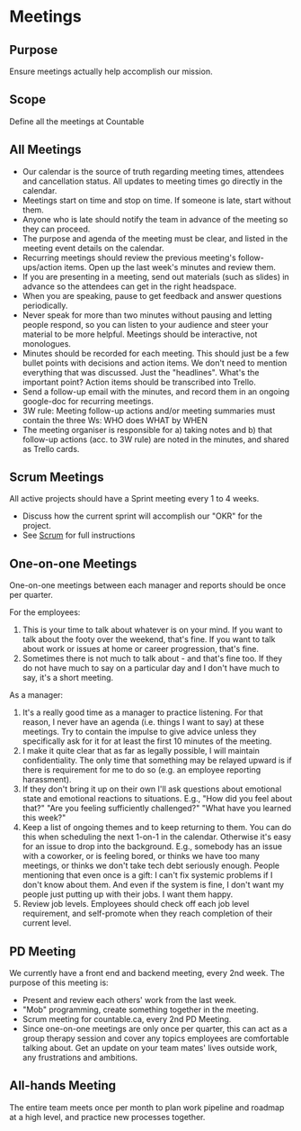 # Meetings

## Purpose

Ensure meetings actually help accomplish our mission.

## Scope

Define all the meetings at Countable

## All Meetings

  * Our calendar is the source of truth regarding meeting times, attendees and cancellation status. All updates to meeting times go directly in the calendar.
  * Meetings start on time and stop on time. If someone is late, start without them.
  * Anyone who is late should notify the team in advance of the meeting so they can proceed.
  * The purpose and agenda of the meeting must be clear, and listed in the meeting event details on the calendar.
  * Recurring meetings should review the previous meeting's follow-ups/action items. Open up the last week's minutes and review them.
  * If you are presenting in a meeting, send out materials (such as slides) in advance so the attendees can get in the right headspace.
  * When you are speaking, pause to get feedback and answer questions periodically.
  * Never speak for more than two minutes without pausing and letting people respond, so you can listen to your audience and steer your material to be more helpful. Meetings should be interactive, not monologues.
  * Minutes should be recorded for each meeting. This should just be a few bullet points with decisions and action items. We don't need to mention everything that was discussed. Just the "headlines". What's the important point? Action items should be transcribed into Trello.
  * Send a follow-up email with the minutes, and record them in an ongoing google-doc for recurring meetings.
  * 3W rule: Meeting follow-up actions and/or meeting summaries must contain the three Ws: WHO does WHAT by WHEN
  * The meeting organiser is responsible for a) taking notes and b) that follow-up actions (acc. to 3W rule) are noted in the minutes, and shared as Trello cards.

## Scrum Meetings

All active projects should have a Sprint meeting every 1 to 4 weeks.
  * Discuss how the current sprint will accomplish our "OKR" for the project.
  * See [Scrum](../peopleops/getting_started/SCRUM.md) for full instructions

## One-on-one Meetings

One-on-one meetings between each manager and reports should be once per quarter.

For the employees:
1. This is your time to talk about whatever is on your mind. If you want to talk about the footy over the weekend, that's fine. If you want to talk about work or issues at home or career progression, that's fine.
2. Sometimes there is not much to talk about - and that's fine too. If they do not have much to say on a particular day and I don't have much to say, it's a short meeting.

As a manager:
1. It's a really good time as a manager to practice listening. For that reason, I never have an agenda (i.e. things I want to say) at these meetings. Try to contain the impulse to give advice unless they specifically ask for it for at least the first 10 minutes of the meeting.
2. I make it quite clear that as far as legally possible, I will maintain confidentiality. The only time that something may be relayed upward is if there is requirement for me to do so (e.g. an employee reporting harassment).
3. If they don't bring it up on their own I'll ask questions about emotional state and emotional reactions to situations. E.g., "How did you feel about that?" "Are you feeling sufficiently challenged?" "What have you learned this week?"
4. Keep a list of ongoing themes and to keep returning to them. You can do this when scheduling the next 1-on-1 in the calendar. Otherwise it's easy for an issue to drop into the background. E.g., somebody has an issue with a coworker, or is feeling bored, or thinks we have too many meetings, or thinks we don't take tech debt seriously enough. People mentioning that even once is a gift: I can't fix systemic problems if I don't know about them. And even if the system is fine, I don't want my people just putting up with their jobs. I want them happy.
5. Review job levels. Employees should check off each job level requirement, and self-promote when they reach completion of their current level.

## PD Meeting

We currently have a front end and backend meeting, every 2nd week.  The purpose of this meeting is:
  * Present and review each others' work from the last week.
  * "Mob" programming, create something together in the meeting.
  * Scrum meeting for countable.ca, every 2nd PD Meeting.
  * Since one-on-one meetings are only once per quarter, this can act as a group therapy session and cover any topics employees are comfortable talking about. Get an update on your team mates' lives outside work, any frustrations and ambitions.

## All-hands Meeting

The entire team meets once per month to plan work pipeline and roadmap at a high level, and practice new processes together.


